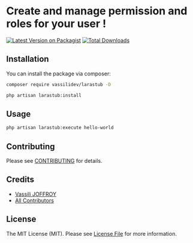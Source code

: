 # Create and manage permission and roles for your user !

[![Latest Version on Packagist](https://img.shields.io/packagist/v/vassilidev/larastub.svg?style=flat-square)](https://packagist.org/packages/vassilidev/larastub)
[![Total Downloads](https://img.shields.io/packagist/dt/vassilidev/larastub.svg?style=flat-square)](https://packagist.org/packages/vassilidev/larastub)

## Installation

You can install the package via composer:

```bash
composer require vassilidev/larastub -D

php artisan larastub:install
```

## Usage

```bash
php artisan larastub:execute hello-world
```

## Contributing

Please see [CONTRIBUTING](CONTRIBUTING.md) for details.

## Credits

- [Vassili JOFFROY](https://github.com/vassilidev)
- [All Contributors](../../contributors)

## License

The MIT License (MIT). Please see [License File](LICENSE.md) for more information.
